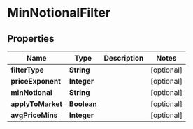 

# MinNotionalFilter


## Properties

| Name | Type | Description | Notes |
|------------ | ------------- | ------------- | -------------|
|**filterType** | **String** |  |  [optional] |
|**priceExponent** | **Integer** |  |  [optional] |
|**minNotional** | **String** |  |  [optional] |
|**applyToMarket** | **Boolean** |  |  [optional] |
|**avgPriceMins** | **Integer** |  |  [optional] |



